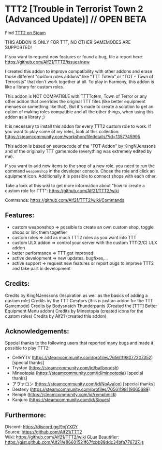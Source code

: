 # TTT2 [Trouble in Terrorist Town 2 (Advanced Update)] // OPEN BETA
Find [TTT2 on Steam](https://steamcommunity.com/sharedfiles/filedetails/?id=1357204556)

THIS ADDON IS ONLY FOR TTT, NO OTHER GAMEMODES ARE SUPPORTED!

If you want to request new features or found a bug, file a report here: https://github.com/Alf21/TTT2/issues/new

I created this addon to improve compatibility with other addons and erase those different "custom roles addons" like "TTT Totem" or "TOT - Town of Terrorists" that don't work together at all.
To play in harmony, this addon is like a library for custom roles.

This addon is NOT COMPATIBLE with TTTTotem, Town of Terror or any other addon that overrides the original TTT files (like better equipment menues or something like that). But it's made to create a solution to get an option of making roles compatible and all the other things, when using this addon as a library ;)

It is necessary to install this addon for every TTT2 custom role to work.
If you want to play some of my roles, look at this collection: https://steamcommunity.com/workshop/filedetails/?id=1357745995

This addon is based on sourcecode of the "TOT Addon" by KingNJenssons and of the originally TTT gamemode (everything was extremely edited by me).

If you want to add new items to the shop of a new role, you need to run the command `weaponshop` in the developer console. Chose the role and click an equipment icon. Additionally it is possible to connect shops with each other.

Take a look at this wiki to get more information about "how to create a custom role for TTT": https://github.com/Alf21/TTT2/wiki

Commands: https://github.com/Alf21/TTT2/wiki/Commands


## Features:
- custom weaponshop => possible to create an own custom shop, toggle shops or link them together
- custom roles => add as much TTT2 roles as you want into TTT
- custom ULX addon => control your server with the custom TTT(2/C) ULX addon
- better performance => TTT got improved
- active development => new updates, bugfixes,...
- active support => request new features or report bugs to improve TTT2 and take part in development

## Credits:
Credits by KingNJenssons (Inspiration as well as the basics of adding a custom role)
Credits by the TTT Creators (this is just an addon for the TTT Gamemode)
Credits by Bodysnatch Thunderpants (Created the [TTT] Better Equipment Menu addon)
Credits by Mineotopia (created icons for the custom roles)
Credits by Alf21 (created this addon)

## Acknowledgements:
Special thanks to the following users that reported many bugs and made it possible to play TTT2:
- CelleYTV (https://steamcommunity.com/profiles/76561198077207352) [special thanks]
- Trystan (https://steamcommunity.com/id/bailbondsh)
- Mineotopia (https://steamcommunity.com/id/mineotopia) [special thanks]
- アヴァロン (https://steamcommunity.com/id/NoAvalon) [special thanks]
- Desteny (https://steamcommunity.com/profiles/76561198119065689)
- Remph (https://steamcommunity.com/id/remphnick)
- Kanjuro (https://steamcommunity.com/id/Siques)

## Furthermore:
Discord: https://discord.gg/9njYXGY<br>
Source: https://github.com/Alf21/TTT2<br>
Wiki: https://github.com/Alf21/TTT2/wiki
GLua Beautifier: https://gist.github.com/Alf21/e86601521f67fcbb88ddc34bfa778727.js
